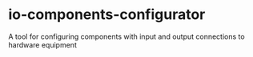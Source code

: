 # io-components-configurator
A tool for configuring components with input and output connections to hardware equipment
